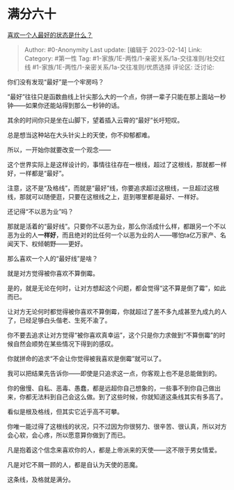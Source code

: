 # 满分六十
[喜欢一个人最好的状态是什么？](https://www.zhihu.com/question/26486394/answer/2892107344)

> Author: #0-Anonymity
> Last update: [编辑于 2023-02-14]
> Link:
> Category: #第一性
> Tag: #1-家族/1E-两性/1-亲密关系/1a-交往准则/社交红线 #1-家族/1E-两性/1-亲密关系/1a-交往准则/优质选择
> 评论区:
> 泛讨论:

你们没有发现“最好”是一个牢房吗？

“最好”往往只是函数曲线上针尖那么大的一个点，你拼一辈子只能在那上面站一秒钟——如果你还能站得到那么一秒钟的话。

其余的时间你只是坐在山脚下，望着插入云霄的“最好”长吁短叹。

总是想当这种站在大头针尖上的天使，你不抑郁都难。

所以，一开始你就要改变一个观念——

这个世界实际上是这样设计的，事情往往存在一根线，超过了这根线，那就都一样好，一样都是“最好”。

注意，这不是“及格线”，而就是“最好”线，你要追求超过这根线，一旦超过这根线，那就可以随便逛，只要在这根线之上，逛到哪里都是最好、一样好。

还记得“不以恶为业”吗？

那就是活着的“最好线”。只要你不以恶为业，那么你活成什么样，都跟另一个不以恶为业的人**一样好**，而且绝对的比任何一个以恶为业的人——哪怕ta亿万家产、名闻天下、权倾朝野——更好。

那么喜欢一个人的“最好线”是啥？

就是对方觉得被你喜欢不算倒霉。

是的，就是无论在何时，让对方想起这个问题，都会觉得“这不算是倒了霉”，如此而已。

让对方无论何时都觉得被你喜欢不算倒霉，你就超过了差不多九成甚至九成九的人了，已经足够白头偕老、生死不渝了。

你不要去追求让对方觉得“被你喜欢真幸运”，这个只是你力求做到“不算倒霉”的时候自然会顺势在某些情况下得到的感叹。

你就拼命的追求“不会让你觉得被我喜欢是倒霉”就可以了。

我可以把结果先告诉你——即使是只追求这一点，你客观上也不是总能做到的。

你的傲慢、自私、恶毒、愚蠢，都是远超你自己想象的，一些事不到你自己做出来，你都无法料到自己会这么做。到了这些时候，你就知道这条线其实有多高了。

看似是根及格线，但其实它近乎高不可攀。

你唯一能过得了这根线的状况，只不过因为你很努力、很辛苦、很认真，所以对方会心软，会心疼，所以愿意算你做到了而已。

凡是抱着这个信念来喜欢你的人，都是上帝派来的天使——这不限于男女情爱。

凡是对它不屑一顾的人，都是自认为天使的恶魔。

这条线，及格就是满分。
